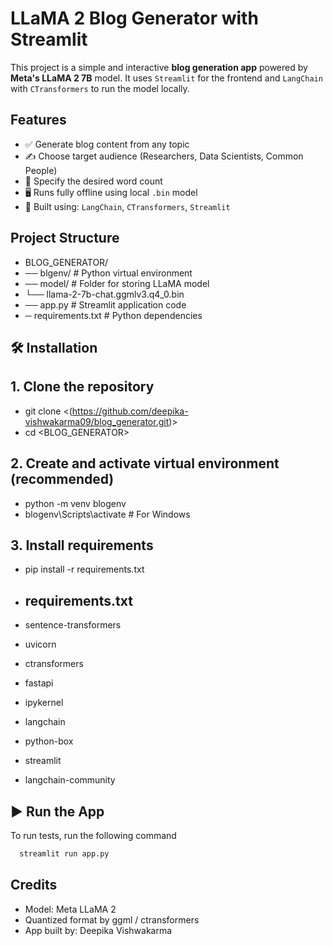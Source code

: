 
# LLaMA 2 Blog Generator with Streamlit

This project is a simple and interactive **blog generation app** powered by **Meta's LLaMA 2 7B** model. It uses `Streamlit` for the frontend and `LangChain` with `CTransformers` to run the model locally.

    
## Features

- ✅ Generate blog content from any topic
- ✍️ Choose target audience (Researchers, Data Scientists, Common People)
- 🔢 Specify the desired word count
- 🖥️ Runs fully offline using local `.bin` model
- 🧩 Built using: `LangChain`, `CTransformers`, `Streamlit`

## Project Structure

- BLOG_GENERATOR/
- ── blgenv/ # Python virtual environment  
- ── model/ # Folder for storing LLaMA model
-  └── llama-2-7b-chat.ggmlv3.q4_0.bin
- ── app.py # Streamlit application code
- ─ requirements.txt # Python dependencies



## 🛠️ Installation

## 1. Clone the repository
- git clone <(https://github.com/deepika-vishwakarma09/blog_generator.git)>
- cd <BLOG_GENERATOR>
## 2. Create and activate virtual environment (recommended)
   - python -m venv blogenv
- blogenv\Scripts\activate  # For Windows

## 3. Install requirements
- pip install -r requirements.txt
- ## requirements.txt

- sentence-transformers
- uvicorn
- ctransformers
- fastapi
- ipykernel
- langchain
- python-box
- streamlit
- langchain-community

## ▶️ Run the App

To run tests, run the following command

```bash
  streamlit run app.py

```


## Credits

- Model: Meta LLaMA 2
- Quantized format by ggml / ctransformers
- App built by: Deepika Vishwakarma
